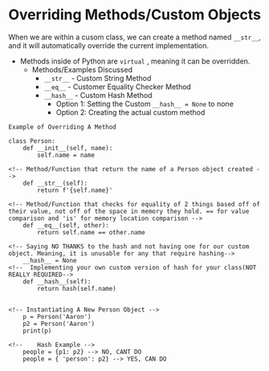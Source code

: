 # Overriding Methods/Custom Objects
When we are within a cusom class, we can create a method named `__str__`, and it will automatically override the current implementation.
- Methods inside of Python are `virtual` , meaning it can be overridden. 
	- Methods/Examples Discussed
		- `__str__` - Custom String Method
		- `__eq__` - Customer Equality Checker Method
		- `__hash__` - Custom Hash Method 
			- Option 1: Setting the Custom `__hash__ = None` to none
			- Option 2: Creating the actual custom method
```
Example of Overriding A Method

class Person:
	def __init__(self, name):
		self.name = name

<!-- Method/Function that return the name of a Person object created -->
	def __str__(self):
		return f'{self.name}'
		
<!-- Method/Function that checks for equality of 2 things based off of their value, not off of the space in memory they hold. == for value comparison and 'is' for memory location comparison -->
	def __eq__(self, other):
		return self.name == other.name

<!-- Saying NO THANKS to the hash and not having one for our custom object. Meaning, it is unusable for any that require hashing-->
	__hash__ = None
<!--  Implementing your own custom version of hash for your class(NOT REALLY REQUIRED-->
	def __hash__(self):
		return hash(self.name)
		
		
<!-- Instantiating A New Person Object -->
	p = Person('Aaron')
	p2 = Person('Aaron')
	print(p)
	
<!-- 	Hash Example -->
	people = {p1: p2} --> NO, CANT DO
	people = { 'person': p2} --> YES, CAN DO
```